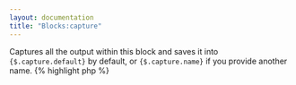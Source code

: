 ```yaml
---
layout: documentation
title: "Blocks:capture"
---
```


Captures all the output within this block and saves it into `{$.capture.default}` by default, or `{$.capture.name}` if you provide another name.
{% highlight php %}
<?php
capture([ string $name = 'default', [ string $assign = null, [ bool $cat = false ]]])
{% endhighlight %}

* **name** capture name, used to read the value afterwards
* **assign**: if set, the value is also saved in the given variable
* **cat**: if true, the value is appended to the previous one (if any) instead of overwriting itIf the cat parameter is true, the content will be appended to the existing content

##Example
{% highlight smarty %}
{capture "foo"}
  Anything in here wont show, it will be saved for later use..
{/capture}
Captured: {$.capture.foo}
{% endhighlight %}

##Output
{% highlight text %}
Captured: Anything in here wont show, it will be saved for later use..
{% endhighlight %}